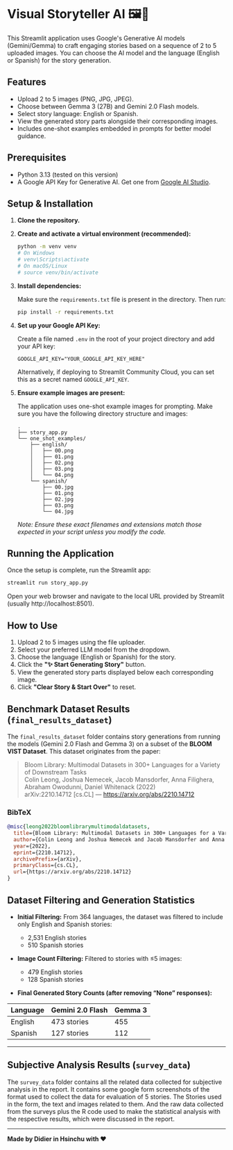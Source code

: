 # Visual Storyteller AI 🖼️📖

This Streamlit application uses Google's Generative AI models (Gemini/Gemma) to craft engaging stories based on a sequence of 2 to 5 uploaded images. You can choose the AI model and the language (English or Spanish) for the story generation.

## Features

- Upload 2 to 5 images (PNG, JPG, JPEG).
- Choose between Gemma 3 (27B) and Gemini 2.0 Flash models.
- Select story language: English or Spanish.
- View the generated story parts alongside their corresponding images.
- Includes one-shot examples embedded in prompts for better model guidance.

## Prerequisites

- Python 3.13 (tested on this version)
- A Google API Key for Generative AI. Get one from [Google AI Studio](https://aistudio.google.com/app/apikey).

## Setup & Installation

1. **Clone the repository.**

2. **Create and activate a virtual environment (recommended):**

    ```bash
    python -m venv venv
    # On Windows
    # venv\Scripts\activate
    # On macOS/Linux
    # source venv/bin/activate
    ```

3. **Install dependencies:**

    Make sure the `requirements.txt` file is present in the directory. Then run:

    ```bash
    pip install -r requirements.txt
    ```

4. **Set up your Google API Key:**

    Create a file named `.env` in the root of your project directory and add your API key:

    ```env
    GOOGLE_API_KEY="YOUR_GOOGLE_API_KEY_HERE"
    ```

    Alternatively, if deploying to Streamlit Community Cloud, you can set this as a secret named `GOOGLE_API_KEY`.

5. **Ensure example images are present:**

    The application uses one-shot example images for prompting. Make sure you have the following directory structure and images:

    ```
    .
    ├── story_app.py
    └── one_shot_examples/
        ├── english/
        │   ├── 00.png
        │   ├── 01.png
        │   ├── 02.png
        │   ├── 03.png
        │   └── 04.png
        └── spanish/
            ├── 00.jpg
            ├── 01.png
            ├── 02.jpg
            ├── 03.png
            └── 04.jpg
    ```

    *Note: Ensure these exact filenames and extensions match those expected in your script unless you modify the code.*

## Running the Application

Once the setup is complete, run the Streamlit app:

```bash
streamlit run story_app.py
```

Open your web browser and navigate to the local URL provided by Streamlit (usually http://localhost:8501).

## How to Use

1. Upload 2 to 5 images using the file uploader.
2. Select your preferred LLM model from the dropdown.
3. Choose the language (English or Spanish) for the story.
4. Click the **"✨ Start Generating Story"** button.
5. View the generated story parts displayed below each corresponding image.
6. Click **"Clear Story & Start Over"** to reset.

## Benchmark Dataset Results (`final_results_dataset`)

The `final_results_dataset` folder contains story generations from running the models (Gemini 2.0 Flash and Gemma 3) on a subset of the **BLOOM VIST Dataset**. This dataset originates from the paper:

> Bloom Library: Multimodal Datasets in 300+ Languages for a Variety of Downstream Tasks  
> Colin Leong, Joshua Nemecek, Jacob Mansdorfer, Anna Filighera, Abraham Owodunni, Daniel Whitenack (2022)  
> arXiv:2210.14712 [cs.CL] — https://arxiv.org/abs/2210.14712

### BibTeX

```bibtex
@misc{leong2022bloomlibrarymultimodaldatasets,
  title={Bloom Library: Multimodal Datasets in 300+ Languages for a Variety of Downstream Tasks},
  author={Colin Leong and Joshua Nemecek and Jacob Mansdorfer and Anna Filighera and Abraham Owodunni and Daniel Whitenack},
  year={2022},
  eprint={2210.14712},
  archivePrefix={arXiv},
  primaryClass={cs.CL},
  url={https://arxiv.org/abs/2210.14712}
}
```

## Dataset Filtering and Generation Statistics

- **Initial Filtering:** From 364 languages, the dataset was filtered to include only English and Spanish stories:  
  - 2,531 English stories  
  - 510 Spanish stories

- **Image Count Filtering:** Filtered to stories with ≤5 images:  
  - 479 English stories  
  - 128 Spanish stories

- **Final Generated Story Counts (after removing “None” responses):**

| Language | Gemini 2.0 Flash | Gemma 3 |
|----------|------------------|---------|
| English  | 473 stories      | 455     |
| Spanish  | 127 stories      | 112     |

---

## Subjective Analysis Results (`survey_data`)
The `survey_data` folder contains all the related data collected for subjective analysis in the report. 
It contains some google form screenshots of the format used to collect the data for evaluation of 5 stories.
The Stories used in the form, the text and images related to them.
And the raw data collected from the surveys plus the R code used to make the statistical analysis with the respective results, which were discussed in the report.

---
**Made by Didier in Hsinchu with ❤️**